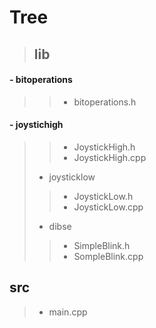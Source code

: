 # Tree

> ## lib
#### -  bitoperations
 > > - bitoperations.h
#### - joystichigh
> > -  JoystickHigh.h
> > - JoystickHigh.cpp
> - joysticklow
> > - JoystickLow.h
> > - JoystickLow.cpp
> -  dibse
> > - SimpleBlink.h
> > - SompleBlink.cpp
## src
> - main.cpp